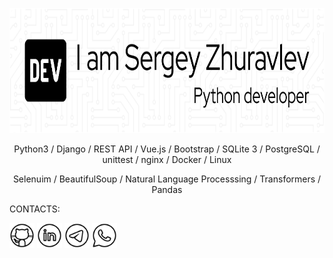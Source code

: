 <p align="center"><img src="https://github.com/geocrane/geocrane/blob/main/github-header-image-new.png" height='200'></p>
<p align="center">Python3 / Django / REST  API / Vue.js / Bootstrap / SQLite 3 / PostgreSQL / unittest / nginx / Docker / Linux</p>
<p align="center">Selenuim / BeautifulSoup / Natural Language Processsing / Transformers / Pandas </p>

CONTACTS:  

[<img src='https://github.com/geocrane/geocrane/blob/main/icons8-github-fill.png' alt='github' height='40'>](https://github.com/geocrane) [<img src='https://github.com/geocrane/geocrane/blob/main/icons8-linkedin-fill.png' alt='linkedin' height='40'>](https://www.linkedin.com/in/geornd/)  [<img src='https://github.com/geocrane/geocrane/blob/main/icons8-telegram-fill.png' alt='telegram' height='40'>](https://t.me/studio55rnd)  [<img src='https://github.com/geocrane/geocrane/blob/main/icons8-whatsapp-fill.png' alt='whatsapp' height='40'>](https://wa.me/79508481025) 
